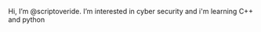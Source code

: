 Hi, I’m @scriptoveride. I’m interested in cyber security and i'm learning C++ and python

<!---
scriptoveride/scriptoveride is a ✨ special ✨ repository because its `README.md` (this file) appears on your GitHub profile.
You can click the Preview link to take a look at your changes.
--->
